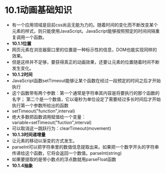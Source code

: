 # 10.1动画基础知识
- 有一个应用领域是目前css尚且无能为力的。随着时间的变化而不断改变某个元素的样式，则只能使用JavaScript。JavaScript能够按照预定的时间间隔重复调用一个函数。
- **10.1.1位置**
- 网页元素在浏览器窗口里的位置是一种标示性的信息，DOM也能实现同样的效果。
- 但是这样并不足够，要获得真正的动画效果，还要让元素的位置随着时间不断发生变化。
- **10.1.2时间**
- JavaScript函数setTimeout能够让某个函数在经过一段预定的时间之后才开始执行
- 这个函数带有两个参数：第一个通常是字符串其内容是将要执行的那个函数的名字； 第二个是一个数值，它以毫秒为单位设定了需要经过多长时间后才开始执行第一个参数所给出的函数
- setTimeout("function",interval)
- 绝大多数把函数调用赋值给一个变量：variable=setTimeout("fuction",interval)
- 可以取消这一跳跃行为：clearTimeout(movement)
- **10.1.3时间递增量**
- 让元素的移动以渐变的方式发生。
- parseInt可以把字符串里的数值信息提取出来。如果把一个数字开头的字符串传递给这个函数，它将会返回一个数值。parseInt(string)
- 如果要提取的是带小数点的浮点数就用parseFloat函数
- **10.1.4抽象**